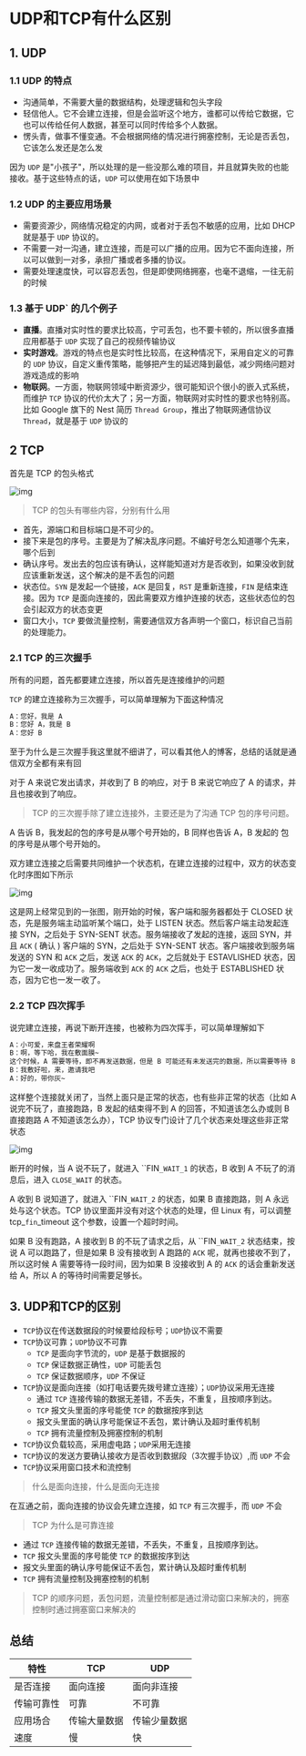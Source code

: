 # UDP和TCP有什么区别

## 1. UDP

### 1.1 UDP 的特点

- 沟通简单，不需要大量的数据结构，处理逻辑和包头字段
- 轻信他人。它不会建立连接，但是会监听这个地方，谁都可以传给它数据，它也可以传给任何人数据，甚至可以同时传给多个人数据。
- 愣头青，做事不懂变通。不会根据网络的情况进行拥塞控制，无论是否丢包，它该怎么发还是怎么发

因为 `UDP` 是"小孩子"，所以处理的是一些没那么难的项目，并且就算失败的也能接收。基于这些特点的话，`UDP` 可以使用在如下场景中

### 1.2 UDP 的主要应用场景

- 需要资源少，网络情况稳定的内网，或者对于丢包不敏感的应用，比如 DHCP 就是基于 `UDP` 协议的。
- 不需要一对一沟通，建立连接，而是可以广播的应用。因为它不面向连接，所以可以做到一对多，承担广播或者多播的协议。
- 需要处理速度快，可以容忍丢包，但是即使网络拥塞，也毫不退缩，一往无前的时候

### 1.3 基于 UDP` 的几个例子

- **直播**。直播对实时性的要求比较高，宁可丢包，也不要卡顿的，所以很多直播应用都基于 `UDP` 实现了自己的视频传输协议
- **实时游戏**。游戏的特点也是实时性比较高，在这种情况下，采用自定义的可靠的 `UDP` 协议，自定义重传策略，能够把产生的延迟降到最低，减少网络问题对游戏造成的影响
- **物联网**。一方面，物联网领域中断资源少，很可能知识个很小的嵌入式系统，而维护 `TCP` 协议的代价太大了；另一方面，物联网对实时性的要求也特别高。比如 Google 旗下的 Nest 简历 `Thread Group`，推出了物联网通信协议 `Thread`，就是基于 `UDP` 协议的

## 2 TCP

首先是 TCP 的包头格式

![img](https://static001.geekbang.org/resource/image/a7/bf/a795461effcce686a43f48e094c9adbf.jpg)

> TCP 的包头有哪些内容，分别有什么用

- 首先，源端口和目标端口是不可少的。
- 接下来是包的序号。主要是为了解决乱序问题。不编好号怎么知道哪个先来，哪个后到
- 确认序号。发出去的包应该有确认，这样能知道对方是否收到，如果没收到就应该重新发送，这个解决的是不丢包的问题
- 状态位。`SYN` 是发起一个链接，`ACK` 是回复，`RST` 是重新连接，`FIN` 是结束连接。因为 `TCP` 是面向连接的，因此需要双方维护连接的状态，这些状态位的包会引起双方的状态变更
- 窗口大小，`TCP` 要做流量控制，需要通信双方各声明一个窗口，标识自己当前的处理能力。

### 2.1 TCP 的三次握手

所有的问题，首先都要建立连接，所以首先是连接维护的问题

`TCP` 的建立连接称为三次握手，可以简单理解为下面这种情况

```html
A：您好，我是 A
B：您好 A，我是 B
A：您好 B
```

至于为什么是三次握手我这里就不细讲了，可以看其他人的博客，总结的话就是通信双方全都有来有回

对于 A 来说它发出请求，并收到了 B 的响应，对于 B 来说它响应了 A 的请求，并且也接收到了响应。

> TCP 的三次握手除了建立连接外，主要还是为了沟通 TCP 包的序号问题。

A 告诉 B，我发起的包的序号是从哪个号开始的，B 同样也告诉 A，B 发起的 包的序号是从哪个号开始的。

双方建立连接之后需要共同维护一个状态机，在建立连接的过程中，双方的状态变化时序图如下所示

![img](https://static001.geekbang.org/resource/image/66/a2/666d7d20aa907d8317af3770411f5aa2.jpg)

这是网上经常见到的一张图，刚开始的时候，客户端和服务器都处于 CLOSED 状态，先是服务端主动监听某个端口，处于 LISTEN 状态。然后客户端主动发起连接 SYN，之后处于 SYN-SENT 状态。服务端接收了发起的连接，返回 SYN，并且 `ACK` ( 确认 ) 客户端的 SYN，之后处于 SYN-SENT 状态。客户端接收到服务端发送的 SYN 和 `ACK` 之后，发送 `ACK` 的 `ACK`，之后就处于 ESTAVLISHED 状态，因为它一发一收成功了。服务端收到 `ACK` 的 `ACK` 之后，也处于 ESTABLISHED 状态，因为它也一发一收了。

### 2.2 TCP 四次挥手

说完建立连接，再说下断开连接，也被称为四次挥手，可以简单理解如下

```html
A：小可爱，来盘王者荣耀啊
B：啊，等下哈，我在敷面膜~
这个时候，A 需要等待，即不再发送数据，但是 B 可能还有未发送完的数据，所以需要等待 B 也主动关闭。
B：我敷好啦，来，邀请我吧
A：好的，带你灰~
```

这样整个连接就关闭了，当然上面只是正常的状态，也有些非正常的状态（比如 A 说完不玩了，直接跑路，B 发起的结束得不到 A 的回答，不知道该怎么办或则 B 直接跑路 A 不知道该怎么办），TCP 协议专门设计了几个状态来处理这些非正常状态

![img](https://static001.geekbang.org/resource/image/1f/11/1f6a5e17b34f00d28722428b7b8ccb11.jpg)

断开的时候，当 A 说不玩了，就进入 ``FIN`_WAIT_1` 的状态，B 收到 A 不玩了的消息后，进入 `CLOSE_WAIT` 的状态。

A 收到 B 说知道了，就进入 ``FIN`_WAIT_2` 的状态，如果 B 直接跑路，则 A 永远处与这个状态。TCP 协议里面并没有对这个状态的处理，但 Linux 有，可以调整 tcp_`fin`_timeout 这个参数，设置一个超时时间。

如果 B 没有跑路，A 接收到 B 的不玩了请求之后，从 ``FIN`_WAIT_2` 状态结束，按说 A 可以跑路了，但是如果 B 没有接收到 A 跑路的 `ACK` 呢，就再也接收不到了，所以这时候 A 需要等待一段时间，因为如果 B 没接收到 A 的 `ACK` 的话会重新发送给 A，所以 A 的等待时间需要足够长。

## 3. UDP和TCP的区别

- `TCP`协议在传送数据段的时候要给段标号；`UDP`协议不需要
- `TCP`协议可靠；`UDP`协议不可靠
  - `TCP` 是面向字节流的，`UDP` 是基于数据报的
  - `TCP` 保证数据正确性，`UDP` 可能丢包
  - `TCP` 保证数据顺序，`UDP` 不保证
- `TCP`协议是面向连接（如打电话要先拨号建立连接）；`UDP`协议采用无连接
  - 通过 `TCP` 连接传输的数据无差错，不丢失，不重复，且按顺序到达。
  - `TCP` 报文头里面的序号能使 `TCP` 的数据按序到达
  - 报文头里面的确认序号能保证不丢包，累计确认及超时重传机制
  - `TCP` 拥有流量控制及拥塞控制的机制
- `TCP`协议负载较高，采用虚电路；`UDP`采用无连接
- `TCP`协议的发送方要确认接收方是否收到数据段（3次握手协议）,而 `UDP` 不会
- `TCP`协议采用窗口技术和流控制

> 什么是面向连接，什么是面向无连接

在互通之前，面向连接的协议会先建立连接，如 `TCP` 有三次握手，而 `UDP` 不会

> TCP 为什么是可靠连接

- 通过 `TCP` 连接传输的数据无差错，不丢失，不重复，且按顺序到达。
- `TCP` 报文头里面的序号能使 `TCP` 的数据按序到达
- 报文头里面的确认序号能保证不丢包，累计确认及超时重传机制
- `TCP` 拥有流量控制及拥塞控制的机制

> TCP 的顺序问题，丢包问题，流量控制都是通过滑动窗口来解决的，拥塞控制时通过拥塞窗口来解决的

## 总结

| 特性 | TCP | UDP |
| ---- | ---- | ---- |
| 是否连接 | 面向连接 | 面向非连接 |
| 传输可靠性 | 可靠 | 不可靠 |
| 应用场合 | 传输大量数据 | 传输少量数据 |
| 速度 | 慢 | 快 |